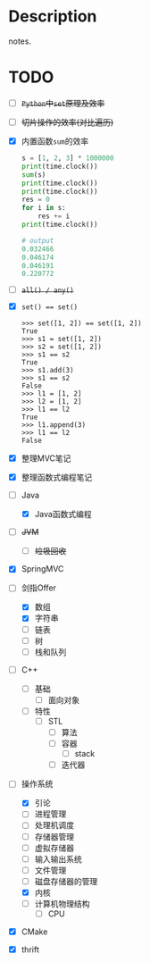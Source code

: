 # Description
notes.

# TODO

- [ ] ~~`Python`中`set`原理及效率~~

- [ ] ~~切片操作的效率(对比遍历)~~

- [x] 内置函数`sum`的效率

  ```python
  s = [1, 2, 3] * 1000000
  print(time.clock())
  sum(s)
  print(time.clock())
  print(time.clock())
  res = 0
  for i in s:
      res += i
  print(time.clock())
  
  # output
  0.032466
  0.046174
  0.046191
  0.220772
  ```

- [ ] ~~`all() / any()`~~

- [x] `set() == set()`

  ```shell
  >>> set([1, 2]) == set([1, 2])
  True
  >>> s1 = set([1, 2])
  >>> s2 = set([1, 2])
  >>> s1 == s2
  True
  >>> s1.add(3)
  >>> s1 == s2
  False
  >>> l1 = [1, 2]
  >>> l2 = [1, 2]
  >>> l1 == l2
  True
  >>> l1.append(3)
  >>> l1 == l2
  False
  ```

- [x] 整理MVC笔记

- [x] 整理函数式编程笔记

- [ ] Java

  - [x] Java函数式编程

- [ ] ~~JVM~~

  - [ ] ~~垃圾回收~~

- [x] SpringMVC

- [ ] 剑指Offer

  - [x] 数组
  - [x] 字符串
  - [ ] 链表
  - [ ] 树
  - [ ] 栈和队列

- [ ] C++

  - [ ] 基础
    - [ ] 面向对象
  - [ ] 特性
    - [ ] STL
      - [ ] 算法
      - [ ] 容器
        - [ ] stack
      - [ ] 迭代器

- [ ] 操作系统

  - [x] 引论
  - [ ] 进程管理
  - [ ] 处理机调度
  - [ ] 存储器管理
  - [ ] 虚拟存储器
  - [ ] 输入输出系统
  - [ ] 文件管理
  - [ ] 磁盘存储器的管理
  - [x] 内核
  - [ ] 计算机物理结构
    - [ ] CPU
- [x] CMake
- [x] thrift

